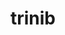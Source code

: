 ---
title: trinib
github: https://github.com/trinib
mode: dark
transition: 8s
score: 39.4
archetype:
- GIF
- Little Bit of Everything
- Game
---